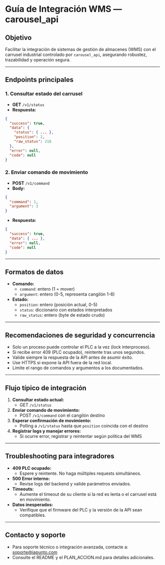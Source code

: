 # Guía de Integración WMS — carousel_api

## Objetivo

Facilitar la integración de sistemas de gestión de almacenes (WMS) con el carrusel industrial controlado por `carousel_api`, asegurando robustez, trazabilidad y operación segura.

---

## Endpoints principales

### 1. Consultar estado del carrusel

- **GET** `/v1/status`
- **Respuesta:**

```json
{
  "success": true,
  "data": {
    "status": { ... },
    "position": 2,
    "raw_status": 218
  },
  "error": null,
  "code": null
}
```

### 2. Enviar comando de movimiento

- **POST** `/v1/command`
- **Body:**

```json
{
  "command": 1,
  "argument": 3
}
```

- **Respuesta:**

```json
{
  "success": true,
  "data": { ... },
  "error": null,
  "code": null
}
```

---

## Formatos de datos

- **Comando:**
  - `command`: entero (1 = mover)
  - `argument`: entero (0-5, representa cangilón 1-6)
- **Estado:**
  - `position`: entero (posición actual, 0-5)
  - `status`: diccionario con estados interpretados
  - `raw_status`: entero (byte de estado crudo)

---

## Recomendaciones de seguridad y concurrencia

- Solo un proceso puede controlar el PLC a la vez (lock interproceso).
- Si recibe error 409 (PLC ocupado), reintente tras unos segundos.
- Valide siempre la respuesta de la API antes de asumir éxito.
- Use HTTPS si expone la API fuera de la red local.
- Limite el rango de comandos y argumentos a los documentados.

---

## Flujo típico de integración

1. **Consultar estado actual:**
   - GET `/v1/status`
2. **Enviar comando de movimiento:**
   - POST `/v1/command` con el cangilón destino
3. **Esperar confirmación de movimiento:**
   - Polling a `/v1/status` hasta que `position` coincida con el destino
4. **Registrar logs y manejar errores:**
   - Si ocurre error, registrar y reintentar según política del WMS

---

## Troubleshooting para integradores

- **409 PLC ocupado:**
  - Espere y reintente. No haga múltiples requests simultáneos.
- **500 Error interno:**
  - Revise logs del backend y valide parámetros enviados.
- **Timeouts:**
  - Aumente el timeout de su cliente si la red es lenta o el carrusel está en movimiento.
- **Datos inesperados:**
  - Verifique que el firmware del PLC y la versión de la API sean compatibles.

---

## Contacto y soporte

- Para soporte técnico o integración avanzada, contacte a: [soporte@iapunto.com](mailto:soporte@iapunto.com)
- Consulte el README y el PLAN_ACCION.md para detalles adicionales.
